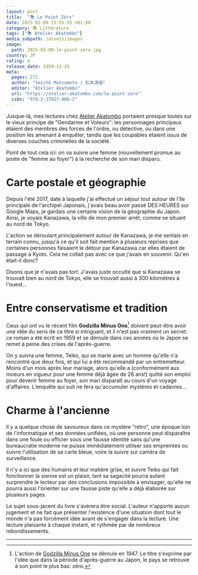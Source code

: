 ```yaml
---
layout: post
title:  "📚 Le Point Zéro"
date: 2025-02-09 15:55:55 +01:00
category: 📚 Littérature
tags: ["📚 Atelier Akatombo"]
media_subpath: /assets/images
image:
  path: 2025-02-09-le-point-zero.jpg
country: JP
rating: 4
release_date: 1959-12-25
meta:
  pages: 272
  author: "Seichō Matsumoto / 松本清張"
  editor: "Atelier Akatombo"
  url: "https://atelier-akatombo.com/le-point-zero"
  isbn: "978-2-37927-006-2"
---
```


Jusque-là, mes lectures chez [Atelier Akatombo](/tags/atelier-akatombo/) portaient presque toutes sur le vieux principe de "Gendarme et Voleurs": les personnages principaux étaient des membres des forces de l'ordre, ou détective, ou dans une position les amenant à enquêter, tandis que les coupables étaient issus de diverses couches criminelles de la société.

Point de tout cela ici: on va suivre une femme (nouvellement promue au poste de "femme au foyer") à la recherche de son mari disparu.

# Carte postale et géographie

Depuis l'été 2017, date à laquelle j'ai effectué un séjour tout autour de l'île principale de l'archipel Japonais, j'avais beau avoir passé DES HEURES sur Google Maps, je gardais une certaine vision de la géographie du Japon. Ainsi, je voyais Kanazawa, la ville de mon premier arrêt, comme se situant au nord de Tokyo.

L'action se déroulant principalement autour de Kanazawa, je me sentais en terrain connu, jusqu'à ce qu'il soit fait mention à plusieurs reprises que certaines personnes faisaient le détour par Kanazawa car elles étaient de passage à Kyoto. Cela ne collait pas avec ce que j'avais en souvenir. Qu'en était-il donc?

Disons que je n'avais pas tort. J'avais juste occulté que si Kanazawa se trouvait bien au nord de Tokyo, elle se trouvait aussi à 300 kilomètres à l'ouest...

# Entre conservatisme et tradition

Ceux qui ont vu le récent film **Godzilla Minus One**[^1] doivent peut-être avoir une idée du sens de ce titre si intriguant, et il n'est pas vraiment un secret: ce roman a été écrit en 1959 et se déroule dans ces années où le Japon se remet à peine des crises de l'après-guerre.

On y suivra une femme, Teiko, qui se marie avec un homme qu'elle n'a rencontré que deux fois, et qui lui a été recommandé par un entremetteur. Moins d'un mois après leur mariage, alors qu'elle a (conformément aux moeurs en vigueur pour une femme déjà âgée de 26 ans!) quitté son emploi pour devenir femme au foyer, son mari disparaît au cours d'un voyage d'affaires. L'enquête qui suit ne fera qu'accumuler mystères et cadavres...

# Charme à l'ancienne

Il y a quelque chose de savoureux dans ce mystère "rétro", une époque loin de l'informatique et ses données unifiées, où une personne peut disparaître dans une foule ou officier sous une fausse identité sans qu'une bureaucratie moderne ne puisse immédiatement utiliser ses empreintes ou suivre l'utilisation de sa carte bleue, voire la suivre sur caméra de surveillance.

Il n'y a ici que des humains et leur matière grise, et suivre Teiko qui fait fonctionner la sienne est un plaisir, tant sa sagacité pourra autant surprendre le lecteur par des conclusions impossible à envisager, qu'elle ne pourra aussi l'orienter sur une fausse piste qu'elle a déjà élaborée sur plusieurs pages.

Le sujet sous-jacent du livre s'avèrera être social. L'auteur n'apporte aucun jugement et ne fait que présenter l'existence d'une situation dont tout le monde n'a pas forcément idée avant de s'engager dans la lecture. Une lecture plaisante à chaque instant, et rythmée par de nombreux rebondissements.

* * *
[^1]: L'action de [<i class="fab fa-wikipedia-w"></i> Godzilla Minus One](https://fr.wikipedia.org/wiki/Godzilla_Minus_One) se déroule en 1947. Le titre s'exprime par l'idée que dans la période d'après-guerre au Japon, le pays se retrouve à son point le plus bas: zéro.
